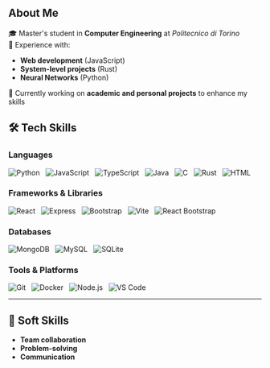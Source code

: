 



## About Me

🎓 Master's student in **Computer Engineering** at *Politecnico di Torino*  
🚀 Experience with:  
   - **Web development** (JavaScript)    
   - **System-level projects** (Rust)  
   - **Neural Networks** (Python)
     
📘 Currently working on **academic and personal projects** to enhance my skills  



## 🛠️ Tech Skills  

### **Languages**  
![Python](https://img.shields.io/badge/Python-3776AB?style=flat&logo=python&logoColor=white) &nbsp;
![JavaScript](https://img.shields.io/badge/JavaScript-F7DF1E?style=flat&logo=javascript&logoColor=black) &nbsp;
![TypeScript](https://img.shields.io/badge/TypeScript-3178C6?style=flat&logo=typescript&logoColor=white) &nbsp;
![Java](https://img.shields.io/badge/Java-007396?style=flat&logo=java&logoColor=white) &nbsp;
![C](https://img.shields.io/badge/C-00599C?style=flat&logo=c&logoColor=white) &nbsp;
![Rust](https://img.shields.io/badge/Rust-000000?style=flat&logo=rust&logoColor=white) &nbsp;
![HTML](https://img.shields.io/badge/HTML5-E34F26?style=flat&logo=html5&logoColor=white) &nbsp;




### **Frameworks & Libraries**  
![React](https://img.shields.io/badge/React-61DAFB?style=flat&logo=react&logoColor=black) &nbsp;
![Express](https://img.shields.io/badge/Express-000000?style=flat&logo=express&logoColor=white) &nbsp;
![Bootstrap](https://img.shields.io/badge/Bootstrap-7952B3?style=flat&logo=bootstrap&logoColor=white) &nbsp;
![Vite](https://img.shields.io/badge/Vite-646CFF?style=flat&logo=vite&logoColor=white) &nbsp;
![React Bootstrap](https://img.shields.io/badge/React%20Bootstrap-7952B3?style=flat&logo=reactbootstrap&logoColor=white)  

### **Databases**  
![MongoDB](https://img.shields.io/badge/MongoDB-47A248?style=flat&logo=mongodb&logoColor=white) &nbsp;
![MySQL](https://img.shields.io/badge/MySQL-4479A1?style=flat&logo=mysql&logoColor=white) &nbsp;
![SQLite](https://img.shields.io/badge/SQLite-003B57?style=flat&logo=sqlite&logoColor=white)


### **Tools & Platforms**  
![Git](https://img.shields.io/badge/Git-F05032?style=flat&logo=git&logoColor=white) &nbsp;
![Docker](https://img.shields.io/badge/Docker-2496ED?style=flat&logo=docker&logoColor=white) &nbsp;
![Node.js](https://img.shields.io/badge/Node.js-339933?style=flat&logo=node.js&logoColor=white) &nbsp;
![VS Code](https://img.shields.io/badge/VS%20Code-007ACC?style=flat&logo=visualstudiocode&logoColor=white)

---

## 🤝 Soft Skills  
- **Team collaboration**  
- **Problem-solving**  
- **Communication**  


